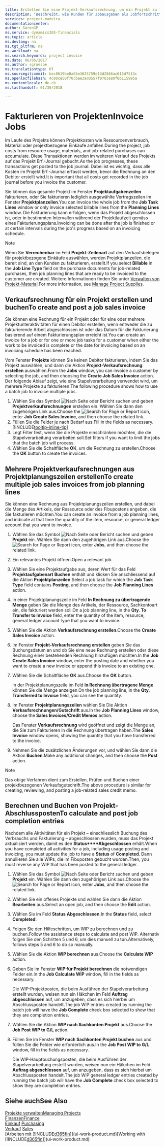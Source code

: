 ```yaml
---
title: Erstellen Sie eine Projekt-Verkaufsrechnung, um ein Projekt zu fakturieren| Microsoft Docs
description: "Beschreibt, wie Kunden für Jobausgaben als Jobfortschritt Rechnung gestellt wird."
services: project-madeira
documentationcenter: 
author: SorenGP
ms.service: dynamics365-financials
ms.topic: article
ms.devlang: na
ms.tgt_pltfrm: na
ms.workload: na
ms.search.keywords: project invoice
ms.date: 06/06/2017
ms.author: sgroespe
ms.translationtype: HT
ms.sourcegitcommit: bec0619be0a65e3625759e13d2866ac615d7513c
ms.openlocfilehash: 4c00ce50f70cbae3ad0557f0703e80f6b115995a
ms.contentlocale: de-ch
ms.lasthandoff: 01/30/2018

---
```

# <a name="invoice-jobs"></a><span data-ttu-id="a93d6-103">Fakturieren von Projekten</span><span class="sxs-lookup"><span data-stu-id="a93d6-103">Invoice Jobs</span></span>
<span data-ttu-id="a93d6-104">Im Laufe des Projekts können Projektkosten wie Ressourcenverbrauch, Material oder projektbezogene Einkäufe anfallen.</span><span class="sxs-lookup"><span data-stu-id="a93d6-104">During the project, job costs from resource usage, materials, and job-related purchases can accumulate.</span></span> <span data-ttu-id="a93d6-105">Diese Transaktionen werden im weiteren Verlauf des Projekts auf das Projekt Erf.-Journal gebucht.</span><span class="sxs-lookup"><span data-stu-id="a93d6-105">As the job progresses, these transactions get posted to the job journal.</span></span> <span data-ttu-id="a93d6-106">Dabei ist es wichtig, dass alle Kosten im Projekt Erf.-Journal erfasst werden, bevor die Rechnung an den Debitor erstellt wird.</span><span class="sxs-lookup"><span data-stu-id="a93d6-106">It is important that all costs get recorded in the job journal before you invoice the customer.</span></span>

<span data-ttu-id="a93d6-107">Sie können das gesamte Projekt im Fenster **Projektaufgabenzeilen** fakturieren, oder Sie fakturieren lediglich ausgewählte Vertragszeilen im Fenster **Projektplanzeilen**.</span><span class="sxs-lookup"><span data-stu-id="a93d6-107">You can invoice the whole job from the **Job Task Lines** window or only invoice selected billable lines from the **Planning Lines** window.</span></span> <span data-ttu-id="a93d6-108">Die Fakturierung kann erfolgen, wenn das Projekt abgeschlossen ist, oder in bestimmten Intervallen während der Projektlaufzeit gemäss eines Fakturierungsplans.</span><span class="sxs-lookup"><span data-stu-id="a93d6-108">Invoicing can be done after the job is finished or at certain intervals during the job's progress based on an invoicing schedule.</span></span>

> [!NOTE]  
>   <span data-ttu-id="a93d6-109">Wenn Sie **Verrechenbar** im Feld **Projekt-Zeilenart** auf den Verkaufsbelegen für projektbezogene Einkäufe auswählen, werden Projektplanzeilen, die bereit sind, an den Kunden zu fakturieren, erstellt.</span><span class="sxs-lookup"><span data-stu-id="a93d6-109">If you select **Billable** in the **Job Line Type** field on the purchase documents for job-related purchases, then job planning lines that are ready to be invoiced to the customer are created.</span></span> <span data-ttu-id="a93d6-110">Weitere Informationen finden Sie unter [Verwalten von Projekt-Material](projects-how-manage-project-supplies.md).</span><span class="sxs-lookup"><span data-stu-id="a93d6-110">For more information, see [Manage Project Supplies](projects-how-manage-project-supplies.md).</span></span>

## <a name="to-create-and-post-a-job-sales-invoice"></a><span data-ttu-id="a93d6-111">Verkaufsrechnung für ein Projekt erstellen und buchen</span><span class="sxs-lookup"><span data-stu-id="a93d6-111">To create and post a job sales invoice</span></span>
<span data-ttu-id="a93d6-112">Sie können eine Rechnung für ein Projekt oder für eine oder mehrere Projektunteraktivitäten für einen Debitor erstellen, wenn entweder die zu fakturierende Arbeit abgeschlossen ist oder das Datum für die Fakturierung basierend auf einem Fakturierungsplan erreicht ist.</span><span class="sxs-lookup"><span data-stu-id="a93d6-112">You can create an invoice for a job or for one or more job tasks for a customer when either the work to be invoiced is complete or the date for invoicing based on an invoicing schedule has been reached.</span></span>

<span data-ttu-id="a93d6-113">Vom Fenster **Projekte** können Sie keinen Debitor fakturieren, indem Sie das Projekt auswählen, und dann die Aktion **Projekt-Verkaufsrechnung erstellen** auswählen.</span><span class="sxs-lookup"><span data-stu-id="a93d6-113">From the **Jobs** window, you can invoice a customer by selecting the job, and then choosing the **Create Job Sales Invoice** action.</span></span> <span data-ttu-id="a93d6-114">Der folgende Ablauf zeigt, wie eine Stapelverarbeitung verwendet wird, um mehrere Projekte zu fakturieren.</span><span class="sxs-lookup"><span data-stu-id="a93d6-114">The following procedure shows how to use a batch job to invoice multiple jobs.</span></span>  

1. <span data-ttu-id="a93d6-115">Wählen Sie das Symbol ![Nach Seite oder Bericht suchen](media/ui-search/search_small.png "Nach Seite oder Bericht suchen") und geben **Projektverkaufsrechnungen** erstellen ein. Wählen Sie dann den zugehörigen Link aus.</span><span class="sxs-lookup"><span data-stu-id="a93d6-115">Choose the ![Search for Page or Report](media/ui-search/search_small.png "Search for Page or Report icon") icon, enter **Job Create Sales Invoice**, and then choose the related link.</span></span>  
2. <span data-ttu-id="a93d6-116">Füllen Sie die Felder je nach Bedarf aus.</span><span class="sxs-lookup"><span data-stu-id="a93d6-116">Fill in the fields as necessary.</span></span> [!INCLUDE[tooltip-inline-tip](includes/tooltip-inline-tip_md.md)]
3. <span data-ttu-id="a93d6-117">Legt Filter fest, wenn Sie die Projekte einschränken möchten, die die Stapelverarbeitung verarbeiten soll.</span><span class="sxs-lookup"><span data-stu-id="a93d6-117">Set filters if you want to limit the jobs that the batch job will process.</span></span>
4. <span data-ttu-id="a93d6-118">Wählen Sie die Schaltfläche **OK**, um die Rechnung zu erstellen.</span><span class="sxs-lookup"><span data-stu-id="a93d6-118">Choose the **OK** button to create the invoices.</span></span>  

## <a name="to-create-multiple-job-sales-invoices-from-job-planning-lines"></a><span data-ttu-id="a93d6-119">Mehrere Projektverkaufsrechnungen aus Projektplanungszeilen erstellen</span><span class="sxs-lookup"><span data-stu-id="a93d6-119">To create multiple job sales invoices from job planning lines</span></span>
<span data-ttu-id="a93d6-120">Sie können eine Rechnung aus Projektplanungszeilen erstellen, und dabei die Menge des Artikels, der Ressource oder des Fibupostens angeben, die Sie fakturieren möchten.</span><span class="sxs-lookup"><span data-stu-id="a93d6-120">You can create an invoice from a job planning lines, and indicate at that time the quantity of the item, resource, or general ledger account that you want to invoice.</span></span>

1. <span data-ttu-id="a93d6-121">Wählen Sie das Symbol ![Nach Seite oder Bericht suchen](media/ui-search/search_small.png "Nach Seite oder Bericht suchen") und geben **Projekt** ein. Wählen Sie dann den zugehörigen Link aus.</span><span class="sxs-lookup"><span data-stu-id="a93d6-121">Choose the ![Search for Page or Report](media/ui-search/search_small.png "Search for Page or Report icon") icon, enter **Jobs**, and then choose the related link.</span></span>
2. <span data-ttu-id="a93d6-122">Ein relevantes Projekt öffnen.</span><span class="sxs-lookup"><span data-stu-id="a93d6-122">Open a relevant job.</span></span>
3. <span data-ttu-id="a93d6-123">Wählen Sie eine Projektaufgabe aus, deren Wert für das Feld **Projektaufgabenart** **Buchen** enthält und klicken Sie anschliessend auf die Aktion **Projektplanzeilen**.</span><span class="sxs-lookup"><span data-stu-id="a93d6-123">Select a job task for which the **Job Task Type** field contains **Posting**, and then choose the **Job Planning Lines** action.</span></span>  
4. <span data-ttu-id="a93d6-124">In einer Projektplanungszeile im Feld **In Rechnung zu übertragende Menge** geben Sie die Menge des Artikels, der Ressource, Sachkontoart ein, die fakturiert werden soll.</span><span class="sxs-lookup"><span data-stu-id="a93d6-124">On a job planning line, in the **Qty. To Transfer to Invoice** field, enter the quantity of the item, resource, general ledger account type that you want to invoice.</span></span>  
5. <span data-ttu-id="a93d6-125">Wählen Sie die Aktion **Verkaufsrechnung erstellen**.</span><span class="sxs-lookup"><span data-stu-id="a93d6-125">Choose the **Create Sales Invoice** action.</span></span>
6. <span data-ttu-id="a93d6-126">Im Fenster **Projekt-Verkaufsrechnung erstellen** geben Sie das Buchungsdatum an und ob Sie eine neue Rechnung erstellen oder diese Rechnung einer bestehenden Rechnung hinzufügen möchten.</span><span class="sxs-lookup"><span data-stu-id="a93d6-126">In the **Job Create Sales Invoice** window, enter the posting date and whether you want to create a new invoice or append this invoice to an existing one.</span></span>
7. <span data-ttu-id="a93d6-127">Wählen Sie die Schaltfläche **OK** aus.</span><span class="sxs-lookup"><span data-stu-id="a93d6-127">Choose the **OK** button.</span></span>  

    <span data-ttu-id="a93d6-128">In der Projektplanungszeile im Feld **In Rechnung übertragene Menge** können Sie die Menge anzeigen.</span><span class="sxs-lookup"><span data-stu-id="a93d6-128">On the job planning line, in the **Qty. Transferred to Invoice** field, you can see the quantity.</span></span>
8. <span data-ttu-id="a93d6-129">Im Fenster **Projektplanungszeilen** wählen Sie Die Aktion **Verkaufsrechnungen/Gutschrift** aus.</span><span class="sxs-lookup"><span data-stu-id="a93d6-129">In the **Job Planning Lines** window, choose the **Sales Invoices/Credit Memos** action.</span></span>

    <span data-ttu-id="a93d6-130">Das Fenster **Verkaufsrechnung** wird geöffnet und zeigt die Menge an, die Sie zum Fakturieren in die Rechnung übertragen haben.</span><span class="sxs-lookup"><span data-stu-id="a93d6-130">The **Sales Invoice** window opens, showing the quantity that you have transferred to the invoice.</span></span>  
9. <span data-ttu-id="a93d6-131">Nehmen Sie die zusätzlichen Änderungen vor, und wählen Sie dann die Aktion **Buchen**.</span><span class="sxs-lookup"><span data-stu-id="a93d6-131">Make any additional changes, and then choose the **Post** action.</span></span>

> [!NOTE]  
>   <span data-ttu-id="a93d6-132">Das obige Verfahren dient zum Erstellen, Prüfen und Buchen einer projektbezogenen Verkaufsgutschrift.</span><span class="sxs-lookup"><span data-stu-id="a93d6-132">The above procedure is similar for creating, reviewing, and posting a job-related sales credit memo.</span></span>

## <a name="to-calculate-and-post-job-completion-entries"></a><span data-ttu-id="a93d6-133">Berechnen und Buchen von Projekt-Abschlussposten</span><span class="sxs-lookup"><span data-stu-id="a93d6-133">To calculate and post job completion entries</span></span>
<span data-ttu-id="a93d6-134">Nachdem alle Aktivitäten für ein Projekt – einschliesslich Buchung des Verbrauchs und Fakturierung – abgeschlossen wurden, muss das Projekt aktualisiert werden, damit es den **Status****Abgeschlossen** erhält.</span><span class="sxs-lookup"><span data-stu-id="a93d6-134">When you have completed all activities for a job, including usage posting and invoicing, you must update the job to have a **Status** of **Completed**.</span></span> <span data-ttu-id="a93d6-135">Dann annullieren Sie alle WIPs, die im Fibuposten gebucht wurden.</span><span class="sxs-lookup"><span data-stu-id="a93d6-135">Then, you must reverse any WIP that has been posted to the general ledger.</span></span>

1. <span data-ttu-id="a93d6-136">Wählen Sie das Symbol ![Nach Seite oder Bericht suchen](media/ui-search/search_small.png "Nach Seite oder Bericht suchen") und geben **Projekt** ein. Wählen Sie dann den zugehörigen Link aus.</span><span class="sxs-lookup"><span data-stu-id="a93d6-136">Choose the ![Search for Page or Report](media/ui-search/search_small.png "Search for Page or Report icon") icon, enter **Jobs**, and then choose the related link.</span></span>  
2. <span data-ttu-id="a93d6-137">Wählen Sie ein offenes Projekte und wählen Sie dann die Aktion **Bearbeiten** aus.</span><span class="sxs-lookup"><span data-stu-id="a93d6-137">Select an open job, and then choose the **Edit** action.</span></span>
3. <span data-ttu-id="a93d6-138">Wählen Sie im Feld **Status** **Abgeschlossen**.</span><span class="sxs-lookup"><span data-stu-id="a93d6-138">In the **Status** field, select **Completed**.</span></span>
4. <span data-ttu-id="a93d6-139">Folgen Sie den Hilfeschritten, um WIP zu berechnen und zu buchen.</span><span class="sxs-lookup"><span data-stu-id="a93d6-139">Follow the assistance steps to calculate and post WIP.</span></span> <span data-ttu-id="a93d6-140">Alternativ folgen Sie den Schritten 5 und 6, um dies manuell zu tun.</span><span class="sxs-lookup"><span data-stu-id="a93d6-140">Alternatively, follows steps 5 and 6 to do so manually.</span></span>  
5. <span data-ttu-id="a93d6-141">Wählen Sie die Aktion **WIP berechnen** aus.</span><span class="sxs-lookup"><span data-stu-id="a93d6-141">Choose the **Calculate WIP** action.</span></span>
6. <span data-ttu-id="a93d6-142">Geben Sie im Fenster **WIP für Projekt berechnen** die notwendigen Felder ein.</span><span class="sxs-lookup"><span data-stu-id="a93d6-142">In the **Job Calculate WIP** window, fill in the fields as necessary.</span></span>  

     <span data-ttu-id="a93d6-143">Die WIP-Projektposten, die beim Ausführen der Stapelverarbeitung erstellt wurden, weisen nun ein Häkchen im Feld **Auftrag abgeschlossen** auf, um anzugeben, dass es sich hierbei um Abschlussposten handelt.</span><span class="sxs-lookup"><span data-stu-id="a93d6-143">The job WIP entries created by running the batch job will have the **Job Complete** check box selected to show that they are completion entries.</span></span>  
7. <span data-ttu-id="a93d6-144">Wählen Sie die Aktion **WIP nach Sachkonten Projekt** aus.</span><span class="sxs-lookup"><span data-stu-id="a93d6-144">Choose the **Job Post WIP to G/L** action.</span></span>
8. <span data-ttu-id="a93d6-145">Füllen Sie im Fenster **WIP nach Sachkonten Projekt buchen** aus und füllen Sie die Felder wie erforderlich aus.</span><span class="sxs-lookup"><span data-stu-id="a93d6-145">In the **Job Post WIP to G/L** window, fill in the fields as necessary.</span></span>  

     <span data-ttu-id="a93d6-146">Die WIP-Hauptbuchungsposten, die beim Ausführen der Stapelverarbeitung erstellt wurden, weisen nun ein Häkchen im Feld **Auftrag abgeschlossen** auf, um anzugeben, dass es sich hierbei um Abschlussposten handelt.</span><span class="sxs-lookup"><span data-stu-id="a93d6-146">The job WIP general ledger entries created by running the batch job will have the **Job Complete** check box selected to show they are completion entries.</span></span>

## <a name="see-also"></a><span data-ttu-id="a93d6-147">Siehe auch</span><span class="sxs-lookup"><span data-stu-id="a93d6-147">See Also</span></span>
[<span data-ttu-id="a93d6-148">Projekte verwalten</span><span class="sxs-lookup"><span data-stu-id="a93d6-148">Managing Projects</span></span>](projects-manage-projects.md)  
[<span data-ttu-id="a93d6-149">Finanzen</span><span class="sxs-lookup"><span data-stu-id="a93d6-149">Finance</span></span>](finance.md)  
<span data-ttu-id="a93d6-150">[Einkauf](purchasing-manage-purchasing.md)       </span><span class="sxs-lookup"><span data-stu-id="a93d6-150">[Purchasing](purchasing-manage-purchasing.md)       </span></span>  
<span data-ttu-id="a93d6-151">[Verkauf](sales-manage-sales.md)    </span><span class="sxs-lookup"><span data-stu-id="a93d6-151">[Sales](sales-manage-sales.md)    </span></span>  
<span data-ttu-id="a93d6-152">[Arbeiten mit [!INCLUDE[d365fin](includes/d365fin_md.md)]](ui-work-product.md)</span><span class="sxs-lookup"><span data-stu-id="a93d6-152">[Working with [!INCLUDE[d365fin](includes/d365fin_md.md)]](ui-work-product.md)</span></span>  

